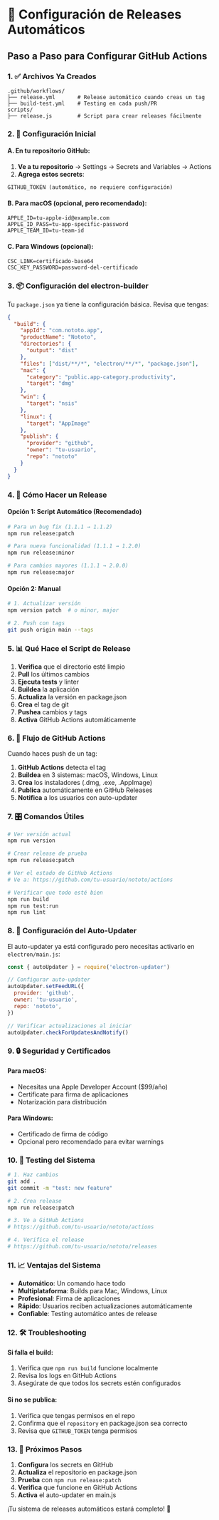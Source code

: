 # 🚀 Configuración de Releases Automáticos

## Paso a Paso para Configurar GitHub Actions

### 1. ✅ Archivos Ya Creados

```
.github/workflows/
├── release.yml       # Release automático cuando creas un tag
├── build-test.yml    # Testing en cada push/PR
scripts/
├── release.js        # Script para crear releases fácilmente
```

### 2. 🔧 Configuración Inicial

#### A. En tu repositorio GitHub:

1. **Ve a tu repositorio** → Settings → Secrets and Variables → Actions
2. **Agrega estos secrets**:

```
GITHUB_TOKEN (automático, no requiere configuración)
```

#### B. Para macOS (opcional, pero recomendado):

```
APPLE_ID=tu-apple-id@example.com
APPLE_ID_PASS=tu-app-specific-password
APPLE_TEAM_ID=tu-team-id
```

#### C. Para Windows (opcional):

```
CSC_LINK=certificado-base64
CSC_KEY_PASSWORD=password-del-certificado
```

### 3. 📦 Configuración del electron-builder

Tu `package.json` ya tiene la configuración básica. Revisa que tengas:

```json
{
  "build": {
    "appId": "com.nototo.app",
    "productName": "Nototo",
    "directories": {
      "output": "dist"
    },
    "files": ["dist/**/*", "electron/**/*", "package.json"],
    "mac": {
      "category": "public.app-category.productivity",
      "target": "dmg"
    },
    "win": {
      "target": "nsis"
    },
    "linux": {
      "target": "AppImage"
    },
    "publish": {
      "provider": "github",
      "owner": "tu-usuario",
      "repo": "nototo"
    }
  }
}
```

### 4. 🎯 Cómo Hacer un Release

#### Opción 1: Script Automático (Recomendado)

```bash
# Para un bug fix (1.1.1 → 1.1.2)
npm run release:patch

# Para nueva funcionalidad (1.1.1 → 1.2.0)
npm run release:minor

# Para cambios mayores (1.1.1 → 2.0.0)
npm run release:major
```

#### Opción 2: Manual

```bash
# 1. Actualizar versión
npm version patch  # o minor, major

# 2. Push con tags
git push origin main --tags
```

### 5. 📊 Qué Hace el Script de Release

1. **Verifica** que el directorio esté limpio
2. **Pull** los últimos cambios
3. **Ejecuta tests** y linter
4. **Buildea** la aplicación
5. **Actualiza** la versión en package.json
6. **Crea** el tag de git
7. **Pushea** cambios y tags
8. **Activa** GitHub Actions automáticamente

### 6. 🔄 Flujo de GitHub Actions

Cuando haces push de un tag:

1. **GitHub Actions** detecta el tag
2. **Buildea** en 3 sistemas: macOS, Windows, Linux
3. **Crea** los instaladores (.dmg, .exe, .AppImage)
4. **Publica** automáticamente en GitHub Releases
5. **Notifica** a los usuarios con auto-updater

### 7. 🎛️ Comandos Útiles

```bash
# Ver versión actual
npm run version

# Crear release de prueba
npm run release:patch

# Ver el estado de GitHub Actions
# Ve a: https://github.com/tu-usuario/nototo/actions

# Verificar que todo esté bien
npm run build
npm run test:run
npm run lint
```

### 8. 📱 Configuración del Auto-Updater

El auto-updater ya está configurado pero necesitas activarlo en `electron/main.js`:

```javascript
const { autoUpdater } = require('electron-updater')

// Configurar auto-updater
autoUpdater.setFeedURL({
  provider: 'github',
  owner: 'tu-usuario',
  repo: 'nototo',
})

// Verificar actualizaciones al iniciar
autoUpdater.checkForUpdatesAndNotify()
```

### 9. 🔒 Seguridad y Certificados

#### Para macOS:

- Necesitas una Apple Developer Account ($99/año)
- Certificate para firma de aplicaciones
- Notarización para distribución

#### Para Windows:

- Certificado de firma de código
- Opcional pero recomendado para evitar warnings

### 10. 🧪 Testing del Sistema

```bash
# 1. Haz cambios
git add .
git commit -m "test: new feature"

# 2. Crea release
npm run release:patch

# 3. Ve a GitHub Actions
# https://github.com/tu-usuario/nototo/actions

# 4. Verifica el release
# https://github.com/tu-usuario/nototo/releases
```

### 11. 📈 Ventajas del Sistema

- **Automático**: Un comando hace todo
- **Multiplataforma**: Builds para Mac, Windows, Linux
- **Profesional**: Firma de aplicaciones
- **Rápido**: Usuarios reciben actualizaciones automáticamente
- **Confiable**: Testing automático antes de release

### 12. 🛠️ Troubleshooting

#### Si falla el build:

1. Verifica que `npm run build` funcione localmente
2. Revisa los logs en GitHub Actions
3. Asegúrate de que todos los secrets estén configurados

#### Si no se publica:

1. Verifica que tengas permisos en el repo
2. Confirma que el `repository` en package.json sea correcto
3. Revisa que `GITHUB_TOKEN` tenga permisos

### 13. 🎯 Próximos Pasos

1. **Configura** los secrets en GitHub
2. **Actualiza** el repositorio en package.json
3. **Prueba** con `npm run release:patch`
4. **Verifica** que funcione en GitHub Actions
5. **Activa** el auto-updater en main.js

¡Tu sistema de releases automáticos estará completo! 🚀
